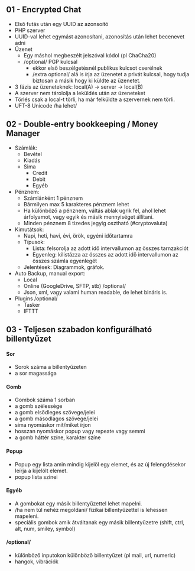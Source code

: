 ## 01 - Encrypted Chat
- Első futás után egy UUID az azonsoító
- PHP szerver
- UUID-val lehet egymást azonosítani, azonosítás után lehet becenevet adni
- Üzenet
    + Egy máshol megbeszélt jelszóval kódol (pl ChaCha20)
    + /optional/ PGP kulcsal
        * ekkor első beszélgetésnél publikus kulcsot cserélnek
        * /extra optional/ alá is írja az üzenetet a privát kulcsal, hogy tudja biztosan a másik hogy ki küldte az üzenetet.
- 3 fázis az üzeneteknek: local(A) -> server -> local(B)
- A szerver nem tárololja a leküldés után az üzeneteket
- Törlés csak a local-t törli, ha már felküldte a szervernek nem törli.
- UFT-8 Unicode /ha lehet/

## 02 - Double-entry bookkeeping / Money Manager
- Számlák:
    + Bevétel
    + Kiadás
    + Sima
        * Credit
        * Debit
        * Egyéb
- Pénznem:
    + Számlánként 1 pénznem
    + Bármilyen max 5 karakteres pénznem lehet
    + Ha különböző a pénznem, váltás ablak ugrik fel, ahol lehet árfolyamot, vagy egyik és másik mennyiséget állítani.
    + Minden pénznem 8 tizedes jegyig osztható (#cryptovaluta)
- Kimutátsok:
    + Napi, heti, havi, évi, örök, egyéni időtartamra
    + Típusok:
        * Lista: felsorolja az adott idő intervallumon az összes tarnzakciót
        * Egyenleg: kilistázza az összes az adott idő intervallumon az összes számla egyenlegét
    + Jelentések: Diagrammok, gráfok.
- Auto Backup, manual export:
    + Local
    + Online (GoogleDrive, SFTP, stb) /optional/
    + Json, xml, vagy valami human readable, de lehet bináris is.
- Plugins /optional/
    + Tasker
    + IFTTT

## 03 - Teljesen szabadon konfigurálható billentyűzet

#### Sor
- Sorok száma a billentyűzeten
- a sor magassága

#### Gomb
- Gombok száma 1 sorban
- a gomb szélessége
- a gomb elsődleges szövege/jelei
- a gomb másodlagos szövege/jelei
- sima nyomáskor mit/miket írjon
- hosszan nyomáskor popup vagy repeate vagy semmi
- a gomb háttér színe, karakter színe

#### Popup
- Popup egy lista amin mindig kijelöl egy elemet, és az új felengdésekor leírja a kijelölt elemet.
- popup lista színei

#### Egyéb
- A gombokat egy másik billentyűzettel lehet mapelni.
- /ha nem túl nehéz megoldani/ fizikai billentyűzettel is lehessen mapeleni.
- speciális gombok amik átváltanak egy másik billentyűzetre (shift, ctrl, alt, num, smiley, symbol)


#### /optional/
- különböző inputokon különböző billentyűzet (pl mail, url, numeric)
- hangok, vibrációk

